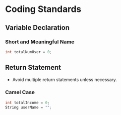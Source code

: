 # Coding Standards


## Variable Declaration

### Short and Meaningful Name

```csharp
int totalNumUser = 0;
```

## Return Statement

* Avoid multiple return statements unless necessary. 

### Camel Case

```csharp
int totalIncome = 0;
String userName = "";
```
